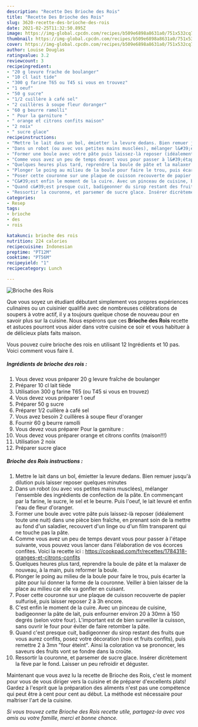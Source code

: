 ```yaml
---
description: "Recette Des Brioche des Rois"
title: "Recette Des Brioche des Rois"
slug: 3620-recette-des-brioche-des-rois
date: 2021-02-25T11:32:50.895Z
image: https://img-global.cpcdn.com/recipes/b509e6898a8631a0/751x532cq70/brioche-des-rois-photo-principale-de-la-recette.jpg
thumbnail: https://img-global.cpcdn.com/recipes/b509e6898a8631a0/751x532cq70/brioche-des-rois-photo-principale-de-la-recette.jpg
cover: https://img-global.cpcdn.com/recipes/b509e6898a8631a0/751x532cq70/brioche-des-rois-photo-principale-de-la-recette.jpg
author: Louise Douglas
ratingvalue: 3.2
reviewcount: 3
recipeingredient:
- "20 g levure frache de boulanger"
- "10 cl lait tide"
- "300 g farine T65 ou T45 si vous en trouvez"
- "1 oeuf"
- "50 g sucre"
- "1/2 cuillère à café sel"
- "2 cuillères à soupe fleur doranger"
- "60 g beurre ramolli"
- " Pour la garniture "
- " orange et citrons confits maison"
- "2 noix"
- " sucre glace"
recipeinstructions:
- "Mettre le lait dans un bol, émietter la levure dedans. Bien remuer jusqu&#39;à dilution puis laisser reposer quelques minutes"
- "Dans un robot (ou avec vos petites mains musclées), mélanger l&#39;ensemble des ingrédients de confection de la pâte. En commençant par la farine, le sucre, le sel et le beurre. Puis l&#39;oeuf, le lait levuré et enfin l&#39;eau de fleur d&#39;oranger."
- "Former une boule avec votre pâte puis laissez-là reposer (idéalement toute une nuit) dans une pièce bien fraîche, en prenant soin de la mettre au fond d&#39;un saladier, recouvert d&#39;un linge ou d&#39;un film transparent qui ne touche pas la pâte."
- "Comme vous avez un peu de temps devant vous pour passer à l&#39;étape suivante, vous pouvez vous lancer dans l&#39;élaboration de vos écorces confites. Voici la recette ici : https://cookpad.com/fr/recettes/1784318-oranges-et-citrons-confits"
- "Quelques heures plus tard, reprendre la boule de pâte et la malaxer de nouveau, à la main, puis reformer la boule."
- "Plonger le poing au milieu de la boule pour faire le trou, puis écarter la pâte pour lui donner la forme de la couronne. Veiller à bien laisser de la place au milieu car elle va gonfler en cuisant."
- "Poser cette couronne sur une plaque de cuisson recouverte de papier sulfurisé, puis laisser reposer 2 à 3h encore."
- "C&#39;est enfin le moment de la cuire. Avec un pinceau de cuisine, badigeonner la pâte de lait, puis enfourner environ 20 à 30mn à 150 degrés (selon votre four). L&#39;important est de bien surveiller la cuisson, sans ouvrir le four pour éviter de faire retomber la pâte."
- "Quand c&#39;est presque cuit, badigeonner du sirop restant des fruits que vous aurez confits, posez votre décoration (noix et fruits confits), puis remettre 2 à 3mn &#34;four éteint&#34;. Ainsi la coloration va se prononcer, les saveurs des fruits vont se fondre dans la croûte."
- "Ressortir la couronne, et parsemer de sucre glace. Insérer dicrètement la fève par le fond. Laisser un peu refroidir et déguster."
categories:
- Resep
tags:
- brioche
- des
- rois

katakunci: brioche des rois 
nutrition: 224 calories
recipecuisine: Indonesian
preptime: "PT12M"
cooktime: "PT56M"
recipeyield: "1"
recipecategory: Lunch

---
```



![Brioche des Rois](https://img-global.cpcdn.com/recipes/b509e6898a8631a0/751x532cq70/brioche-des-rois-photo-principale-de-la-recette.jpg)

Que vous soyez un étudiant débutant simplement vos propres expériences culinaires ou un cuisinier qualifié avec de nombreuses célébrations de soupers à votre actif, il y a toujours quelque chose de nouveau pour en savoir plus sur la cuisine. Nous espérons que ces <strong> Brioche des Rois </strong> recette et astuces pourront vous aider dans votre cuisine ce soir et vous habituer à de délicieux plats faits maison.

<!--inarticleads1-->

Vous pouvez cuire brioche des rois en utilisant 12 Ingrédients et 10 pas. Voici comment vous faire il.

##### Ingrédients de brioche des rois :

1. Vous devez vous préparer 20 g levure fraîche de boulanger
1. Préparer 10 cl lait tiède
1. Utilisation 300 g farine T65 (ou T45 si vous en trouvez)
1. Vous devez vous préparer 1 oeuf
1. Préparer 50 g sucre
1. Préparer 1/2 cuillère à café sel
1. Vous avez besoin 2 cuillères à soupe fleur d&#39;oranger
1. Fournir 60 g beurre ramolli
1. Vous devez vous préparer  Pour la garniture :
1. Vous devez vous préparer  orange et citrons confits (maison!!!)
1. Utilisation 2 noix
1. Préparer  sucre glace




<!--inarticleads2-->

##### Brioche des Rois instructions :

1. Mettre le lait dans un bol, émietter la levure dedans. Bien remuer jusqu&#39;à dilution puis laisser reposer quelques minutes
1. Dans un robot (ou avec vos petites mains musclées), mélanger l&#39;ensemble des ingrédients de confection de la pâte. En commençant par la farine, le sucre, le sel et le beurre. Puis l&#39;oeuf, le lait levuré et enfin l&#39;eau de fleur d&#39;oranger.
1. Former une boule avec votre pâte puis laissez-là reposer (idéalement toute une nuit) dans une pièce bien fraîche, en prenant soin de la mettre au fond d&#39;un saladier, recouvert d&#39;un linge ou d&#39;un film transparent qui ne touche pas la pâte.
1. Comme vous avez un peu de temps devant vous pour passer à l&#39;étape suivante, vous pouvez vous lancer dans l&#39;élaboration de vos écorces confites. Voici la recette ici : https://cookpad.com/fr/recettes/1784318-oranges-et-citrons-confits
1. Quelques heures plus tard, reprendre la boule de pâte et la malaxer de nouveau, à la main, puis reformer la boule.
1. Plonger le poing au milieu de la boule pour faire le trou, puis écarter la pâte pour lui donner la forme de la couronne. Veiller à bien laisser de la place au milieu car elle va gonfler en cuisant.
1. Poser cette couronne sur une plaque de cuisson recouverte de papier sulfurisé, puis laisser reposer 2 à 3h encore.
1. C&#39;est enfin le moment de la cuire. Avec un pinceau de cuisine, badigeonner la pâte de lait, puis enfourner environ 20 à 30mn à 150 degrés (selon votre four). L&#39;important est de bien surveiller la cuisson, sans ouvrir le four pour éviter de faire retomber la pâte.
1. Quand c&#39;est presque cuit, badigeonner du sirop restant des fruits que vous aurez confits, posez votre décoration (noix et fruits confits), puis remettre 2 à 3mn &#34;four éteint&#34;. Ainsi la coloration va se prononcer, les saveurs des fruits vont se fondre dans la croûte.
1. Ressortir la couronne, et parsemer de sucre glace. Insérer dicrètement la fève par le fond. Laisser un peu refroidir et déguster.




<!--inarticleads1-->

<p>
Maintenant que vous avez lu la recette de Brioche des Rois, c'est le moment pour vous de vous diriger vers la cuisine et de préparer d'excellents plats! Gardez à l'esprit que la préparation des aliments n'est pas une compétence qui peut être à cent pour cent au début. La méthode est nécessaire pour maîtriser l'art de la cuisine.
</p>

<p>
<i>Si vous trouvez cette Brioche des Rois recette utile, partagez-la avec vos amis ou votre famille, merci et bonne chance.</i>
</p>
